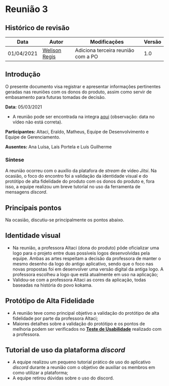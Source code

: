 # Reunião 3

## Histórico de revisão

| Data       | Autor                                            | Modificações                       | Versão |
| ---------- | ------------------------------------------------ | ---------------------------------- | ------ |
| 01/04/2021 | [Welison Regis](https://www.github.com/WelisonR) | Adiciona terceira reunião com a PO | 1.0    |

## Introdução

O presente documento visa registrar e apresentar informações pertinentes geradas nas reuniões com os donos do produto, assim como servir de embasamento para futuras tomadas de decisão.

**Data:** 05/03/2021

- A reunião pode ser encontrada na integra [aqui][reuniao] (observação: data no vídeo não está correta).

**Participantes:** Altaci, Eraldo, Matheus, Equipe de Desenvolvimento e Equipe de Gerenciamento.

**Ausentes:** Ana Luísa, Laís Portela e Luís Guilherme

### Síntese

A reunião ocorreu com o auxílio da platafora de _stream_ de vídeo _Jitsi_. Na ocasião, o foco do encontro foi a validação da identidade visual e do protótipo de alta fidelidade do produto com os donos do produto e, fora isso, a equipe realizou um breve tutorial no uso da ferramenta de mensagens _discord_.

## Principais pontos

Na ocasião, discutiu-se principalmente os pontos abaixo.

## Identidade visual

- Na reunião, a professora Altaci (dona do produto) pôde oficializar uma logo para o projeto entre duas possíveis logos desenvolvidas pela equipe. Ambas as artes respeitam a decisão da professora de manter o mesmo desenho da logo do antigo aplicativo, sendo que o foco nas novas propostas foi em desenvolver uma versão digital da antiga logo. A professora escolheu a logo que está atualmente em uso na aplicação;
- Validou-se com a professora Altaci as cores da aplicação, todas baseadas na história do povo kokama.

## Protótipo de Alta Fidelidade

- A reunião teve como principal objetivo a validação do protótipo de alta fidelidade por parte da professora Altaci;
- Maiores detalhes sobre a validação do protótipo e os pontos de melhoria podem ser verificados no **[Teste de Usabilidade](../../project/usability-test.md)** realizado com a professora.

## Tutorial de uso da plataforma _discord_

- A equipe realizou um pequeno tutorial prático de uso do aplicativo _discord_ durante a reunião com o objetivo de auxiliar os membros em como utilizar a plataforma;
- A equipe retirou dúvidas sobre o uso do discord.

[reuniao]: https://drive.google.com/file/d/1QazeKp3qL8-SffeUfa-ueEwHZ4-PiQq_/view?usp=sharing
